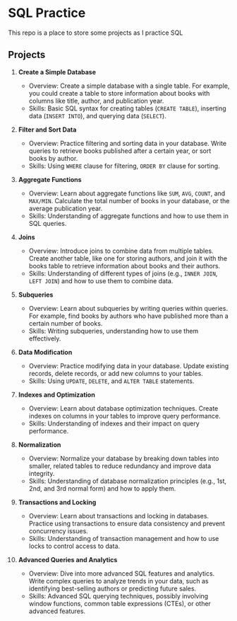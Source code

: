 # SQL Practice
This repo is a place to store some projects as I practice SQL

## Projects
1. **Create a Simple Database**
   - Overview: Create a simple database with a single table. For example, you could create a table to store information about books with columns like title, author, and publication year.
   - Skills: Basic SQL syntax for creating tables (`CREATE TABLE`), inserting data (`INSERT INTO`), and querying data (`SELECT`).

2. **Filter and Sort Data**
   - Overview: Practice filtering and sorting data in your database. Write queries to retrieve books published after a certain year, or sort books by author.
   - Skills: Using `WHERE` clause for filtering, `ORDER BY` clause for sorting.

3. **Aggregate Functions**
   - Overview: Learn about aggregate functions like `SUM`, `AVG`, `COUNT`, and `MAX/MIN`. Calculate the total number of books in your database, or the average publication year.
   - Skills: Understanding of aggregate functions and how to use them in SQL queries.

4. **Joins**
   - Overview: Introduce joins to combine data from multiple tables. Create another table, like one for storing authors, and join it with the books table to retrieve information about books and their authors.
   - Skills: Understanding of different types of joins (e.g., `INNER JOIN`, `LEFT JOIN`) and how to use them to combine data.

5. **Subqueries**
   - Overview: Learn about subqueries by writing queries within queries. For example, find books by authors who have published more than a certain number of books.
   - Skills: Writing subqueries, understanding how to use them effectively.

6. **Data Modification**
   - Overview: Practice modifying data in your database. Update existing records, delete records, or add new columns to your tables.
   - Skills: Using `UPDATE`, `DELETE`, and `ALTER TABLE` statements.

7. **Indexes and Optimization**
   - Overview: Learn about database optimization techniques. Create indexes on columns in your tables to improve query performance.
   - Skills: Understanding of indexes and their impact on query performance.

8. **Normalization**
   - Overview: Normalize your database by breaking down tables into smaller, related tables to reduce redundancy and improve data integrity.
   - Skills: Understanding of database normalization principles (e.g., 1st, 2nd, and 3rd normal form) and how to apply them.

9. **Transactions and Locking**
   - Overview: Learn about transactions and locking in databases. Practice using transactions to ensure data consistency and prevent concurrency issues.
   - Skills: Understanding of transaction management and how to use locks to control access to data.

10. **Advanced Queries and Analytics**
    - Overview: Dive into more advanced SQL features and analytics. Write complex queries to analyze trends in your data, such as identifying best-selling authors or predicting future sales.
    - Skills: Advanced SQL querying techniques, possibly involving window functions, common table expressions (CTEs), or other advanced features.
